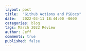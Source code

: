 ```yaml
---
layout: post
title:  "Github Actions and PSDocs"
date:   2022-03-11 18:44:00 -0600
categories: blog
tags: March 2022 Review
author: Jeff
comments: true
published: false
---
```



